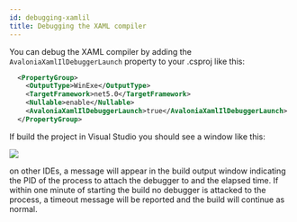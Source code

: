 ```yaml
---
id: debugging-xamlil
title: Debugging the XAML compiler
---
```


You can debug the XAML compiler by adding the `AvaloniaXamlIlDebuggerLaunch` property to your .csproj like this:

```xml
  <PropertyGroup>
    <OutputType>WinExe</OutputType>
    <TargetFramework>net5.0</TargetFramework>
    <Nullable>enable</Nullable>
    <AvaloniaXamlIlDebuggerLaunch>true</AvaloniaXamlIlDebuggerLaunch>
  </PropertyGroup>
```

If build the project in Visual Studio you should see a window like this:

  <div style={{textAlign: 'center'}}>
    <img src="/img/guides/developer-guides/debugging-xamlil/132686320-958f30a6-49f8-498f-853c-b9dd17262b54.png" />
  </div>

on other IDEs, a message will appear in the build output window indicating the PID of the process to attach the debugger to and the elapsed time. If within one minute of starting the build no debugger is attacked to the process, a timeout message will be reported and the build will continue as normal.